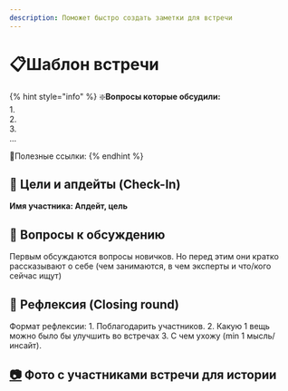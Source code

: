 ```yaml
---
description: Поможет быстро создать заметки для встречи
---
```


# 📋Шаблон встречи

{% hint style="info" %}
❇️**Вопросы которые обсудили:**  
1.  
2.  
3.   
...

🔗Полезные ссылки:
{% endhint %}

## 🎯 Цели и апдейты \(Check-In\) <a id="celi-i-apdeity"></a>

**Имя участника: Апдейт, цель**

## 📝 Вопросы к обсуждению <a id="voprosy"></a>

Первым обсуждаются вопросы новичков. Но перед этим они кратко рассказывают о себе \(чем занимаются, в чем эксперты и что/кого сейчас ищут\)

## 🤔 Рефлексия \(Closing round\) <a id="refleksiya"></a>

Формат рефлексии: 1. Поблагодарить участников. 2. Какую 1 вещь можно было бы улучшить во встречах 3. С чем ухожу \(min 1 мысль/инсайт\).

## [📷](https://emojipedia.org/camera/) Фото с участниками встречи для истории

[  
](https://emojipedia.org/camera/)

